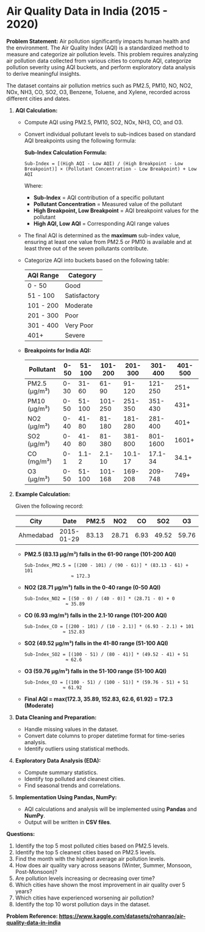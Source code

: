 # Air Quality Data in India (2015 - 2020)

**Problem Statement:** Air pollution significantly impacts human health and the environment. The Air Quality Index (AQI) is a standardized method to measure and categorize air pollution levels. This problem requires analyzing air pollution data collected from various cities to compute AQI, categorize pollution severity using AQI buckets, and perform exploratory data analysis to derive meaningful insights.

The dataset contains air pollution metrics such as PM2.5, PM10, NO, NO2, NOx, NH3, CO, SO2, O3, Benzene, Toluene, and Xylene, recorded across different cities and dates.


1. **AQI Calculation:**

   - Compute AQI using PM2.5, PM10, SO2, NOx, NH3, CO, and O3.

   - Convert individual pollutant levels to sub-indices based on standard AQI breakpoints using the following formula:

     **Sub-Index Calculation Formula:**

     ```
     Sub-Index = [(High AQI - Low AQI) / (High Breakpoint - Low Breakpoint)] × (Pollutant Concentration - Low Breakpoint) + Low AQI
     ```

     Where:

     - **Sub-Index** = AQI contribution of a specific pollutant
     - **Pollutant Concentration** = Measured value of the pollutant
     - **High Breakpoint, Low Breakpoint** = AQI breakpoint values for the pollutant
     - **High AQI, Low AQI** = Corresponding AQI range values

   - The final AQI is determined as the **maximum** sub-index value, ensuring at least one value from PM2.5 or PM10 is available and at least three out of the seven pollutants contribute.

   - Categorize AQI into buckets based on the following table:

     | AQI Range | Category     |
     | --------- | ------------ |
     | 0 - 50    | Good         |
     | 51 - 100  | Satisfactory |
     | 101 - 200 | Moderate     |
     | 201 - 300 | Poor         |
     | 301 - 400 | Very Poor    |
     | 401+      | Severe       |

   - **Breakpoints for India AQI:**

     | Pollutant     | 0-50 | 51-100 | 101-200 | 201-300 | 301-400  | 401-500 |
     | ------------- | ---- | ------ | ------- | ------- | -------- | ------- |
     | PM2.5 (µg/m³) | 0-30 | 31-60  | 61-90   | 91-120  | 121-250  | 251+    |
     | PM10 (µg/m³)  | 0-50 | 51-100 | 101-250 | 251-350 | 351-430  | 431+    |
     | NO2 (µg/m³)   | 0-40 | 41-80  | 81-180  | 181-280 | 281-400  | 401+    |
     | SO2 (µg/m³)   | 0-40 | 41-80  | 81-380  | 381-800 | 801-1600 | 1601+   |
     | CO (mg/m³)    | 0-1  | 1.1-2  | 2.1-10  | 10.1-17 | 17.1-34  | 34.1+   |
     | O3 (µg/m³)    | 0-50 | 51-100 | 101-168 | 169-208 | 209-748  | 749+    |

2. **Example Calculation:**

   Given the following record:

   | City      | Date       | PM2.5 | NO2   | CO   | SO2   | O3    |
   | --------- | ---------- | ----- | ----- | ---- | ----- | ----- |
   | Ahmedabad | 2015-01-29 | 83.13 | 28.71 | 6.93 | 49.52 | 59.76 |

   - **PM2.5 (83.13 µg/m³) falls in the 61-90 range (101-200 AQI)**
     ```
     Sub-Index_PM2.5 = [(200 - 101) / (90 - 61)] * (83.13 - 61) + 101
                      ≈ 172.3
     ```
   - **NO2 (28.71 µg/m³) falls in the 0-40 range (0-50 AQI)**
     ```
     Sub-Index_NO2 = [(50 - 0) / (40 - 0)] * (28.71 - 0) + 0
                    ≈ 35.89
     ```
   - **CO (6.93 mg/m³) falls in the 2.1-10 range (101-200 AQI)**
     ```
     Sub-Index_CO = [(200 - 101) / (10 - 2.1)] * (6.93 - 2.1) + 101
                   ≈ 152.83
     ```
   - **SO2 (49.52 µg/m³) falls in the 41-80 range (51-100 AQI)**
     ```
     Sub-Index_SO2 = [(100 - 51) / (80 - 41)] * (49.52 - 41) + 51
                    ≈ 62.6
     ```
   - **O3 (59.76 µg/m³) falls in the 51-100 range (51-100 AQI)**
     ```
     Sub-Index_O3 = [(100 - 51) / (100 - 51)] * (59.76 - 51) + 51
                   ≈ 61.92
     ```
   - **Final AQI = max(172.3, 35.89, 152.83, 62.6, 61.92) = 172.3 (Moderate)**

3. **Data Cleaning and Preparation:**

   - Handle missing values in the dataset.
   - Convert date columns to proper datetime format for time-series analysis.
   - Identify outliers using statistical methods.

4. **Exploratory Data Analysis (EDA):**

   - Compute summary statistics.
   - Identify top polluted and cleanest cities.
   - Find seasonal trends and correlations.

5. **Implementation Using Pandas, NumPy:**

   - AQI calculations and analysis will be implemented using **Pandas** and **NumPy**.
   - Output will be written in **CSV files**.

**Questions:**

1. Identify the top 5 most polluted cities based on PM2.5 levels.
2. Identify the top 5 cleanest cities based on PM2.5 levels.
3. Find the month with the highest average air pollution levels.
4. How does air quality vary across seasons (Winter, Summer, Monsoon, Post-Monsoon)?
5. Are pollution levels increasing or decreasing over time?
6. Which cities have shown the most improvement in air quality over 5 years?
7. Which cities have experienced worsening air pollution?
8. Identify the top 10 worst pollution days in the dataset.


**Problem Reference: https://www.kaggle.com/datasets/rohanrao/air-quality-data-in-india**
